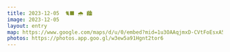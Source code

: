 ```yaml
---
title: 2023-12-05  🐈‍⬛ 🌧️ 🏙️
image: 2023-12-05
layout: entry
map: https://www.google.com/maps/d/u/0/embed?mid=1u3OAAqjmxD-CVtFoEsxA5wT4s8bZeBk&ehbc=2E312F
photos: https://photos.app.goo.gl/w3ew5a91Hgnt2tor6
---
```

